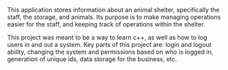 This application stores information about an animal shelter, specifically the staff, the storage, and animals. Its purpose is to make managing operations easier for the staff, 
and keeping track of operations within the shelter. 

This project was meant to be a way to learn c++, as well as how to log users in and out a system. 
Key parts of this project are: login and logout ability, changing the system and permissions based on who is logged in, generation of unique ids, data storage for the business, etc.

